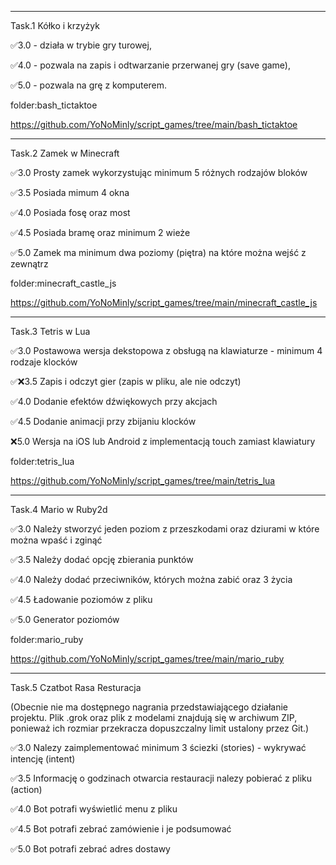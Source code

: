 _________________________________________________________________
Task.1
Kółko i krzyżyk

✅3.0 - działa w trybie gry turowej,

✅4.0 - pozwala na zapis i odtwarzanie przerwanej gry (save game),

✅5.0 - pozwala na grę z komputerem.

folder:bash_tictaktoe

https://github.com/YoNoMinly/script_games/tree/main/bash_tictaktoe
_________________________________________________________________
Task.2
Zamek w Minecraft

✅3.0 Prosty zamek wykorzystując minimum 5 różnych rodzajów bloków

✅3.5 Posiada mimum 4 okna

✅4.0 Posiada fosę oraz most

✅4.5 Posiada bramę oraz minimum 2 wieże

✅5.0 Zamek ma minimum dwa poziomy (piętra) na które można wejść z
zewnątrz

folder:minecraft_castle_js

https://github.com/YoNoMinly/script_games/tree/main/minecraft_castle_js
_________________________________________________________________
Task.3
Tetris  w Lua

✅3.0 Postawowa wersja dekstopowa z obsługą na klawiaturze - minimum 4
rodzaje klocków

✅❌3.5 Zapis i odczyt gier (zapis w pliku, ale nie odczyt)

✅4.0 Dodanie efektów dźwiękowych przy akcjach

✅4.5 Dodanie animacji przy zbijaniu klocków

❌5.0 Wersja na iOS lub Android z implementacją touch zamiast klawiatury

folder:tetris_lua

https://github.com/YoNoMinly/script_games/tree/main/tetris_lua
_________________________________________________________________
Task.4
Mario w Ruby2d

✅3.0 Należy stworzyć jeden poziom z przeszkodami oraz dziurami w które
można wpaść i zginąć

✅3.5 Należy dodać opcję zbierania punktów

✅4.0 Należy dodać przeciwników, których można zabić oraz 3 życia

✅4.5 Ładowanie poziomów z pliku

✅5.0 Generator poziomów

folder:mario_ruby

https://github.com/YoNoMinly/script_games/tree/main/mario_ruby
_________________________________________________________________
Task.5
Czatbot Rasa Resturacja

(Obecnie nie ma dostępnego nagrania przedstawiającego działanie projektu. Plik .grok oraz plik z modelami znajdują się w archiwum ZIP, ponieważ ich rozmiar przekracza dopuszczalny limit ustalony przez Git.)

✅3.0 Nalezy zaimplementować minimum 3 ściezki (stories) - wykrywać
intencję (intent)

✅3.5 Informację o godzinach otwarcia restauracji nalezy pobierać z
pliku (action)

✅4.0 Bot potrafi wyświetlić menu z pliku

✅4.5 Bot potrafi zebrać zamówienie i je podsumować

✅5.0 Bot potrafi zebrać adres dostawy

